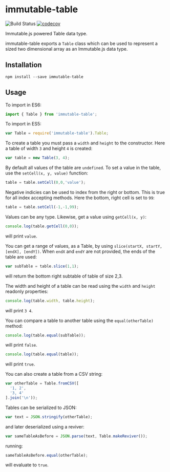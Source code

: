 # immutable-table
![Build Status](https://travis-ci.org/jdfreder/immutable-table.svg) [![codecov](https://codecov.io/gh/jdfreder/immutable-table/branch/master/graph/badge.svg)](https://codecov.io/gh/jdfreder/immutable-table)

Immutable.js powered Table data type.

immutable-table exports a `Table` class which can be used to represent a sized
two dimensional array as an Immutable.js data type.

## Installation

```
npm install --save immutable-table
```

## Usage

To import in ES6:

```js
import { Table } from 'immutable-table';
```

To import in ES5:

```js
var Table = require('immutable-table').Table;
```

To create a table you must pass a `width` and `height` to the constructor.  Here
a table of width `3` and height `4` is created:

```js
var table = new Table(3, 4);
```

By default all values of the table are `undefined`.  To set a value in the table,
use the `setCell(x, y, value)` function:

```js
table = table.setCell(0,0,'value');
```

Negative indicies can be used to index from the right or bottom.  This is true
for all index accepting methods.  Here the bottom, right cell is set to `99`:

```js
table = table.setCell(-1,-1,99);
```

Values can be any type.  Likewise, get a value using `getCell(x, y)`:

```js
console.log(table.getCell(0,0));
```

will print `value`.

You can get a range of values, as a Table, by using
`slice(startX, startY, [endX], [endY])`.  When `endX` and `endY` are not
provided, the ends of the table are used:

```js
var subTable = table.slice(1,1);
```

will return the bottom right subtable of table of size 2,3.

The width and height of a table can be read using the `width` and `height`
readonly properties:

```js
console.log(table.width, table.height);
```

will print `3 4`.

You can compare a table to another table using the `equal(otherTable)` method:

```js
console.log(table.equal(subTable));
```

will print `false`.

```js
console.log(table.equal(table));
```

will print `true`.

You can also create a table from a CSV string:

```js
var otherTable = Table.fromCSV([
  '1, 2',
  '3, 4'
].join('\n'));
```

Tables can be serialized to JSON:

```js
var text = JSON.stringify(otherTable);
```

and later deserialized using a reviver:

```js
var sameTableAsBefore = JSON.parse(text, Table.makeReviver());
```

running:

```js
sameTableAsBefore.equal(otherTable);
```

will evaluate to `true`.
